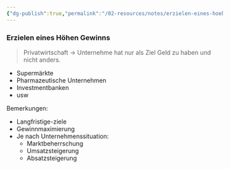 ```yaml
---
{"dg-publish":true,"permalink":"/02-resources/notes/erzielen-eines-hoehen-gewinns/","tags":["BWL"],"noteIcon":"","updated":"2025-07-12T13:31:41.294+02:00"}
---
```


### Erzielen eines Höhen Gewinns 

> Privatwirtschaft -> Unternehme hat nur als Ziel Geld zu haben und nicht anders. 

- Supermärkte
- Pharmazeutische Unternehmen
- Investmentbanken
- usw

Bemerkungen:
- Langfristige-ziele
- Gewinnmaximierung
- Je nach Unternehmenssituation:
	- Marktbeherrschung
	- Umsatzsteigerung
	- Absatzsteigerung



